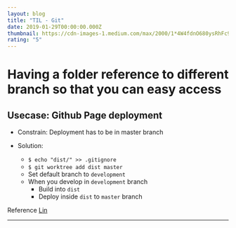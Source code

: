```yaml
---
layout: blog
title: "TIL - Git"
date: 2019-01-29T00:00:00.000Z
thumbnail: https://cdn-images-1.medium.com/max/2000/1*4W4fdnO680ysRhFc9ppc8w.jpeg
rating: "5"
---
```


# Having a folder reference to different branch so that you can easy access

## Usecase: Github Page deployment

- Constrain: Deployment has to be in master branch

- Solution:

  - `$ echo "dist/" >> .gitignore`
  - `$ git worktree add dist master`
  - Set default branch to `development`
  - When you develop in `development` branch
    - Build into `dist`
    - Deploy inside `dist` to `master` branch

Reference [Lin](khttps://gist.github.com/cobyism/4730490#gistcomment-2375522)

---
